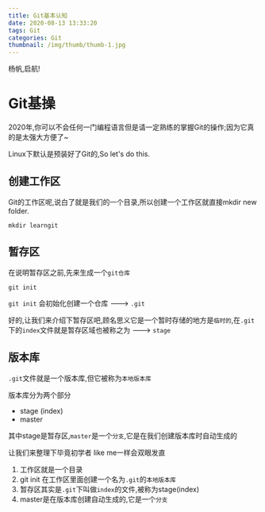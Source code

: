 ```yaml
---
title: Git基本认知
date: 2020-08-13 13:33:20
tags: Git
categories: Git
thumbnail: /img/thumb/thumb-1.jpg
---
```

杨帆,启航!
<!-- more -->

# Git基操
2020年,你可以不会任何一门编程语言但是请一定熟练的掌握Git的操作;因为它真的是太强大方便了~

Linux下默认是预装好了Git的,So let's do this.

## 创建工作区
Git的工作区呢,说白了就是我们的一个目录,所以创建一个工作区就直接mkdir new folder.

``` shell
mkdir learngit
```

## 暂存区
在说明暂存区之前,先来生成一个`git仓库`

``` shell
git init 
```

`git init` 会初始化创建一个仓库 ---> `.git`

好的,让我们来介绍下暂存区吧,顾名思义它是一个暂时存储的地方是`临时的`,在`.git`下的`index`文件就是暂存区域也被称之为 ---> `stage`

## 版本库
`.git`文件就是一个版本库,但它被称为`本地版本库`

版本库分为两个部分
- stage (index)
- master

其中stage是暂存区,`master`是一个`分支`,它是在我们创建版本库时自动生成的


让我们来整理下毕竟初学者 like me一样会双眼发直
1. 工作区就是一个目录
2. git init 在工作区里面创建一个名为`.git`的`本地版本库`
3. 暂存区其实是`.git`下叫做`index`的文件,被称为stage(index)
4. master是在版本库创建自动生成的,它是一个`分支`
